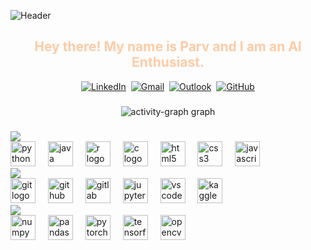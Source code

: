 ![Header](bmwsunset.gif)

<h2 align="center" style="color:#ffcba4;">Hey there! My name is Parv and I am an AI Enthusiast.</h2>

<div align="center">
  <a href="https://www.linkedin.com/in/parvsinghal/"><img src="https://img.shields.io/badge/linkedin-%230077B5.svg?style=for-the-badge&logo=linkedin&logoColor=white" alt="LinkedIn"></a>&nbsp;&nbsp;<a href="mailto:parvsinghal02@gmail.com"><img src="https://img.shields.io/badge/Gmail-D14836?style=for-the-badge&logo=gmail&logoColor=white" alt="Gmail"></a>&nbsp;&nbsp;<a href="mailto:psinghal5@wisc.edu"><img src="https://img.shields.io/badge/Microsoft_Outlook-C5050C?style=for-the-badge&logo=microsoft-outlook&logoColor=white" alt="Outlook"></a>&nbsp;&nbsp;<a href="https://github.com/iamParvSinghal"><img src="https://img.shields.io/badge/github-ffffff?style=for-the-badge&logo=github&logoColor=000000" alt="GitHub"></a>
</div>

###

<div align="center">
  <img 
    src="https://github-readme-activity-graph.vercel.app/graph?username=IamParvSinghal&radius=30&theme=react&area=true&order=5" 
    alt="activity-graph graph" 
    style="max-width: 100%; height: auto;" 
  />
</div>

###

<img src="https://fakeimg.pl/110x30/ffffff,0/00ffff,255/?text=Languages&font=museo&font_size=20">

<div align="left">
  <img src="https://cdn.jsdelivr.net/gh/devicons/devicon/icons/python/python-original.svg" height="40" alt="python logo"  />
  <img width="12" />
  <img src="https://cdn.jsdelivr.net/gh/devicons/devicon/icons/java/java-original.svg" height="40" alt="java logo"  />
  <img width="12" />
  <img src="https://cdn.jsdelivr.net/gh/devicons/devicon/icons/r/r-original.svg" height="40" alt="r logo"  />
  <img width="12" />
  <img src="https://cdn.jsdelivr.net/gh/devicons/devicon/icons/c/c-original.svg" height="40" alt="c logo"  />
  <img width="12" />
  <img src="https://cdn.jsdelivr.net/gh/devicons/devicon/icons/html5/html5-original.svg" height="40" alt="html5 logo"  />
  <img width="12" />
  <img src="https://cdn.jsdelivr.net/gh/devicons/devicon/icons/css3/css3-original.svg" height="40" alt="css3 logo"  />
  <img width="12" />
  <img src="https://cdn.jsdelivr.net/gh/devicons/devicon/icons/javascript/javascript-original.svg" height="40" alt="javascript logo"  />
</div>

<img src="https://fakeimg.pl/55x30/ffffff,0/00ffff,255/?text=Tools&font=museo&font_size=20">

<div align="left">
  <img src="https://cdn.jsdelivr.net/gh/devicons/devicon/icons/git/git-original.svg" height="40" alt="git logo"  />
  <img width="12" />
  <img src="https://cdn.jsdelivr.net/gh/devicons/devicon/icons/github/github-original.svg" height="40" alt="github logo"  />
  <img width="12" />
  <img src="https://cdn.jsdelivr.net/gh/devicons/devicon/icons/gitlab/gitlab-original.svg" height="40" alt="gitlab logo"  />
  <img width="12" />
  <img src="https://cdn.jsdelivr.net/gh/devicons/devicon/icons/jupyter/jupyter-original.svg" height="40" alt="jupyter logo"  />
  <img width="12" />
  <img src="https://cdn.jsdelivr.net/gh/devicons/devicon/icons/vscode/vscode-original.svg" height="40" alt="vscode logo"  />
  <img width="12" />
  <img src="https://cdn.jsdelivr.net/gh/devicons/devicon/icons/kaggle/kaggle-original.svg" height="40" alt="kaggle logo"  />
</div>

<img src="https://fakeimg.pl/95x30/ffffff,0/00ffff,255/?text=Libraries&font=museo&font_size=20">

<div align="left">
  <img src="https://cdn.jsdelivr.net/gh/devicons/devicon/icons/numpy/numpy-original.svg" height="40" alt="numpy logo"  />
  <img width="12" />
  <img src="https://cdn.jsdelivr.net/gh/devicons/devicon/icons/pandas/pandas-original.svg" height="40" alt="pandas logo"  />
  <img width="12" />
  <img src="https://cdn.jsdelivr.net/gh/devicons/devicon/icons/pytorch/pytorch-original.svg" height="40" alt="pytorch logo"  />
  <img width="12" />
  <img src="https://cdn.jsdelivr.net/gh/devicons/devicon/icons/tensorflow/tensorflow-original.svg" height="40" alt="tensorflow logo"  />
  <img width="12" />
  <img src="https://cdn.jsdelivr.net/gh/devicons/devicon/icons/opencv/opencv-original.svg" height="40" alt="opencv logo"  />
</div>

###



